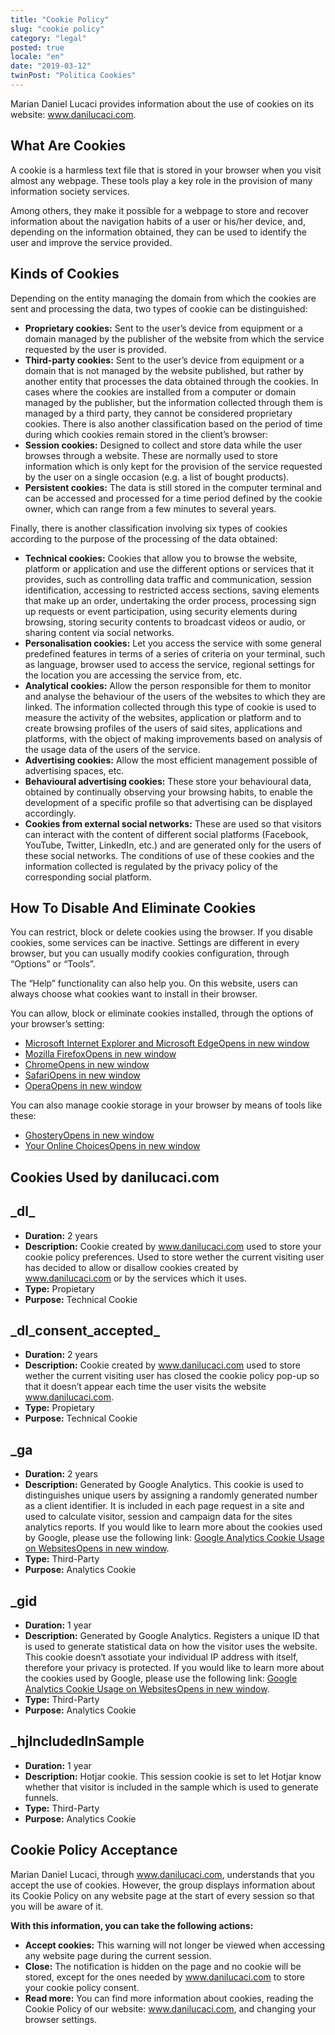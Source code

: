 ```yaml
---
title: "Cookie Policy"
slug: "cookie policy"
category: "legal"
posted: true
locale: "en"
date: "2019-03-12"
twinPost: "Politica Cookies"
---
```


Marian Daniel Lucaci provides information about the use of cookies on its website: www.danilucaci.com.

## What Are Cookies

A cookie is a harmless text file that is stored in your browser when you visit almost any webpage. These tools play a key role in the provision of many information society services.

Among others, they make it possible for a webpage to store and recover information about the navigation habits of a user or his/her device, and, depending on the information obtained, they can be used to identify the user and improve the service provided.

## Kinds of Cookies

Depending on the entity managing the domain from which the cookies are sent and processing the data, two types of cookie can be distinguished:

* **Proprietary cookies:** Sent to the user’s device from equipment or a domain managed by the publisher of the website from which the service requested by the user is provided.
* **Third-party cookies:** Sent to the user’s device from equipment or a domain that is not managed by the website published, but rather by another entity that processes the data obtained through the cookies. In cases where the cookies are installed from a computer or domain managed by the publisher, but the information collected through them is managed by a third party, they cannot be considered proprietary cookies. There is also another classification based on the period of time during which cookies remain stored in the client’s browser:
* **Session cookies:** Designed to collect and store data while the user browses through a website. These are normally used to store information which is only kept for the provision of the service requested by the user on a single occasion (e.g. a list of bought products).
* **Persistent cookies:** The data is still stored in the computer terminal and can be accessed and processed for a time period defined by the cookie owner, which can range from a few minutes to several years.

Finally, there is another classification involving six types of cookies according to the purpose of the processing of the data obtained:

* **Technical cookies:** Cookies that allow you to browse the website, platform or application and use the different options or services that it provides, such as controlling data traffic and communication, session identification, accessing to restricted access sections, saving elements that make up an order, undertaking the order process, processing sign up requests or event participation, using security elements during browsing, storing security contents to broadcast videos or audio, or sharing content via social networks.
* **Personalisation cookies:** Let you access the service with some general predefined features in terms of a series of criteria on your terminal, such as language, browser used to access the service, regional settings for the location you are accessing the service from, etc.
* **Analytical cookies:** Allow the person responsible for them to monitor and analyse the behaviour of the users of the websites to which they are linked. The information collected through this type of cookie is used to measure the activity of the websites, application or platform and to create browsing profiles of the users of said sites, applications and platforms, with the object of making improvements based on analysis of the usage data of the users of the service.
* **Advertising cookies:** Allow the most efficient management possible of advertising spaces, etc.
* **Behavioural advertising cookies:** These store your behavioural data, obtained by continually observing your browsing habits, to enable the development of a specific profile so that advertising can be displayed accordingly.
* **Cookies from external social networks:** These are used so that visitors can interact with the content of different social platforms (Facebook, YouTube, Twitter, LinkedIn, etc.) and are generated only for the users of these social networks. The conditions of use of these cookies and the information collected is regulated by the privacy policy of the corresponding social platform.

## How To Disable And Eliminate Cookies

You can restrict, block or delete cookies using the browser. If you disable cookies, some services can be inactive. Settings are different in every browser, but you can usually modify cookies configuration, through “Options” or “Tools”.

The “Help” functionality can also help you. On this website, users can always choose what cookies want to install in their browser.

You can allow, block or eliminate cookies installed, through the options of your browser’s setting:

* <a href="http://windows.microsoft.com/en-gb/windows-vista/Block-or-allow-cookies" target="_blank" rel="noopener">Microsoft Internet Explorer and Microsoft Edge<span class="sr-only">Opens in new window</span><span aria-hidden="true" class="external-link"></span></a>
* <a href="https://support.mozilla.org/en-US/kb/block-websites-storing-site-preferences" target="_blank" rel="noopener">Mozilla Firefox<span class="sr-only">Opens in new window</span><span aria-hidden="true" class="external-link"></span></a>
* <a href="https://support.google.com/accounts/answer/61416?hl=en" target="_blank" rel="noopener">Chrome<span class="sr-only">Opens in new window</span><span aria-hidden="true" class="external-link"></span></a>
* <a href="https://support.apple.com/guide/safari/manage-cookies-and-website-data-sfri11471/mac" target="_blank" rel="noopener">Safari<span class="sr-only">Opens in new window</span><span aria-hidden="true" class="external-link"></span></a>
* <a href="https://help.opera.com/en/latest/web-preferences/#cookies" target="_blank" rel="noopener">Opera<span class="sr-only">Opens in new window</span><span aria-hidden="true" class="external-link"></span></a>

You can also manage cookie storage in your browser by means of tools like these:

* <a href="https://www.ghostery.com" target="_blank" rel="noopener">Ghostery<span class="sr-only">Opens in new window</span><span aria-hidden="true" class="external-link"></span></a>
* <a href="https://www.youronlinechoices.com" target="_blank" rel="noopener">Your Online Choices<span class="sr-only">Opens in new window</span><span aria-hidden="true" class="external-link"></span></a>

## Cookies Used by danilucaci.com

## \_dl\_
* **Duration:** 2 years
* **Description:** Cookie created by www.danilucaci.com used to store your cookie policy preferences. Used to store wether the current visiting user has decided to allow or disallow cookies created by www.danilucaci.com or by the services which it uses.   
* **Type:** Propietary
* **Purpose:** Technical Cookie
 
## \_dl\_consent\_accepted\_
* **Duration:** 2 years
* **Description:** Cookie created by www.danilucaci.com used to store wether the current visiting user has closed the cookie policy pop-up so that it doesn’t appear each time the user visits the website www.danilucaci.com.
* **Type:** Propietary
* **Purpose:** Technical Cookie
 
## \_ga
* **Duration:** 2 years
* **Description:** Generated by Google Analytics. This cookie is used to distinguishes unique users by assigning a randomly generated number as a client identifier. It is included in each page request in a site and used to calculate visitor, session and campaign data for the sites analytics reports. If you would like to learn more about the cookies used by Google, please use the following link: <a href="https://developers.google.com/analytics/devguides/collection/analyticsjs/cookie-usage" target="_blank" rel="noopener">Google Analytics Cookie Usage on Websites<span class="sr-only">Opens in new window</span><span aria-hidden="true" class="external-link"></span></a>.
* **Type:** Third-Party
* **Purpose:** Analytics Cookie
 
## \_gid
* **Duration:** 1 year
* **Description:** Generated by Google Analytics. Registers a unique ID that is used to generate statistical data on how the visitor uses the website. This cookie doesn‘t assotiate your individual IP address with itself, therefore your privacy is protected. If you would like to learn more about the cookies used by Google, please use the following link: <a href="https://developers.google.com/analytics/devguides/collection/analyticsjs/cookie-usage" target="_blank" rel="noopener">Google Analytics Cookie Usage on Websites<span class="sr-only">Opens in new window</span><span aria-hidden="true" class="external-link"></span></a>.
* **Type:** Third-Party
* **Purpose:** Analytics Cookie
 
## \_hjIncludedInSample
* **Duration:** 1 year
* **Description:** Hotjar cookie. This session cookie is set to let Hotjar know whether that visitor is included in the sample which is used to generate funnels.
* **Type:** Third-Party
* **Purpose:** Analytics Cookie

## Cookie Policy Acceptance

Marian Daniel Lucaci, through www.danilucaci.com, understands that you accept the use of cookies. However, the group displays information about its Cookie Policy on any website page at the start of every session so that you will be aware of it.

**With this information, you can take the following actions:**

* **Accept cookies:** This warning will not longer be viewed when accessing any website page during the current session.
* **Close:** The notification is hidden on the page and no cookie will be stored, except for the ones needed by www.danilucaci.com to store your cookie policy consent.
* **Read more:** You can find more information about cookies, reading the Cookie Policy of our website: www.danilucaci.com, and changing your browser settings.